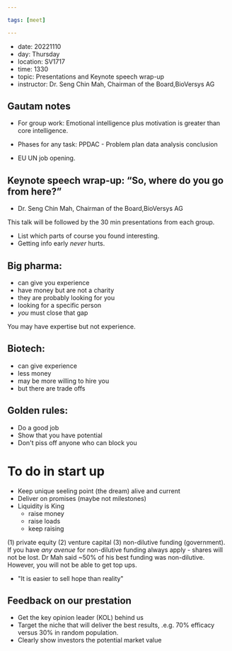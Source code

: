 ```yaml
---

tags: [meet]

---
```


* date: 20221110
* day: Thursday
* location: SV1717
* time: 1330
* topic: Presentations and Keynote speech  wrap-up
* instructor: Dr. Seng Chin Mah, Chairman of the Board,BioVersys AG


## Gautam notes

* For group work: Emotional intelligence plus motivation is greater than core intelligence.

* Phases for any task:
PPDAC - Problem plan data analysis conclusion

* EU UN job opening.

## Keynote  speech  wrap-up:  “So,  where  do  you go from here?”
* Dr. Seng Chin Mah, Chairman of the Board,BioVersys AG

This talk will be followed by the 30 min presentations from each group. 

* List which parts of course you found interesting.
* Getting info early _never_ hurts.

## Big pharma:
* can give you experience
* have money but are not a charity
* they are probably looking for you
* looking for a specific person
* _you_ must close that gap

You may have expertise but not experience.

## Biotech:
* can give experience
* less money
* may be more willing to hire you
* but there are trade offs

## Golden rules: 
* Do a good job
* Show that you have potential
* Don't piss off anyone who can block you

# To do in start up
* Keep unique seeling point (the dream) alive and current
* Deliver on promises (maybe not milestones)
* Liquidity is King
	- raise money
	- raise loads
	- keep raising

(1) private equity (2) venture capital (3) non-dilutive funding (government).
If you have _any avenue_ for non-dilutive funding always apply - shares will not be lost. Dr Mah said ~50% of his best funding was non-dilutive. However, you will not be able to get top ups.

* "It is easier to sell hope than reality"

## Feedback on our prestation

* Get the key opinion leader (KOL) behind us
* Target the niche that will deliver the best results, .e.g. 70% efficacy versus 30% in random population.
* Clearly show investors the potential market value
